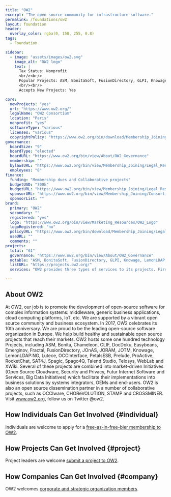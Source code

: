 ```yaml
---
title: "OW2"
excerpt: "The open source community for infrastructure software."
permalink: /foundations/ow2
layout: foundation
header:
  overlay_color: rgba(0, 158, 255, 0.8)
tags:
  - Foundation

sidebar:
  - image: "assets/images/ow2.svg"
    image_alt: "OW2 logo"
    text: |
      Tax Status: Nonprofit  
      <br/><br/>
      Popular Projects: ASM, BonitaSoft, FusionDirectory, GLPI, Knowage, LemonLDAP Proactive, RocketChat, Sat4J, XWiki  
      <br/><br/>
      Accepts New Projects: Yes  

core:
  newProjects: "yes"
  url: "https://www.ow2.org/"
  legalName: "OW2 Consortium"
  location: "Paris"
  nonprofit: "yes"
  softwareType: "various"
  licenses: "various"
  copyrightPolicy: "https://www.ow2.org/bin/download/Membership_Joining/Legal_Resources/OW2TrademarksandLogoPolicyv2.2.pdf"
governance:
  boardSize: "9"
  boardType: "elected"
  boardURL: "https://www.ow2.org/bin/view/About/OW2_Governance"
  membership: ""
  bylawsURL: "https://www.ow2.org/bin/view/Membership_Joining/Legal_Resources"
  employees: "8"
finance:
  funding: "Membership dues and Collaborative projects"
  budgetUSD: "700k"
  budgetURL: "https://www.ow2.org/bin/view/Membership_Joining/Legal_Resources"
  sponsorURL: "https://www.ow2.org/bin/view/Membership_Joining/Consortium_Members"
  sponsorList: ""
brand:
  primary: "OW2"
  secondary: ""
  registered: "yes"
  logo: "https://www.ow2.org/bin/view/Marketing_Resources/OW2_Logo"
  logoRegistered: "no"
  policyURL: "https://www.ow2.org/bin/download/Membership_Joining/Legal_Resources/OW2TrademarksandLogoPolicyv2.2.pdf"
  useURL: ""
  comments: ""
projects:
  total: "61"
  governance: "https://www.ow2.org/bin/view/About/OW2_Governance"
  notable: "ASM, BonitaSoft, FusionDirectory, GLPI, Knowage, LemonLDAP Proactive, RocketChat, Sat4J, XWiki"
  listURL: "https://projects.ow2.org/"
  services: "OW2 provides three types of services to its projects. First, OW2 operates a technical infrastructure by delivering tools and collaborative services to project teams. Second, OW2 provides community services by setting-up the decision-making process and organizing activities. Third, OW2 provides marketing services by showcasing projects through its marketplace, industry event and social media. In 2018, OW2 will deploy it's "OW2 Process" a combination of these services into an integrated approach to add value to open source projects."

---
```


## About OW2

At OW2, our job is to promote the development of open-source software for complex information systems: middleware, generic business applications, cloud computing platforms, IoT, etc. We are supported by a vibrant open source community and business ecosystem. In 2017, OW2 celebrates its 10th anniversary. We are proud to be the leading open-source software organization in Europe. We help build healthy and sustainable open source projects that reach their markets. OW2 hosts some one hundred technology Projects, including  ASM, Bonita, Chameleon, CLIF, DocDoku, Easybeans, Emerginov, Fractal, FusionDirectory, JOnAS, JORAM, JOTM, Knowage, LemonLDAP:NG, Lutece, OCCInterface, PetalsESB, Prelude, ProActive, RocketChat, SAT4J, Spagic, Spago4Q, Talend Studio, Telosys, WebLab and XWiki. Several of these projects are combined into market-driven Initiatives (Open Source Cloudware, Security and Privacy, Futur Internet Software and Services, Big Data Initiatives) which facilitate their implementations into business solutions by systems integrators, OEMs and end-users. OW2 is also an open source dissemination partner in a number of collaborative projects, such as OCCIware, CHOReVOLUTION, STAMP and CROSSMINER. Visit www.ow2.org, follow us on Twitter @ow2.

## How Individuals Can Get Involved {#individual}

Individuals are welcome to apply for a [free-as-in-free-bier membership to OW2](https://www.ow2.org/bin/view/services/registration).

## How Projects Can Get Involved {#project}

Project leaders are welcome [submit a project to OW2](https://projects.ow2.org/bin/view/wiki/submission).

## How Companies Can Get Involved {#company}

OW2 welcomes [corporate and strategic organization members](https://www.ow2.org/bin/view/Membership_Joining/Membership_Categories).
